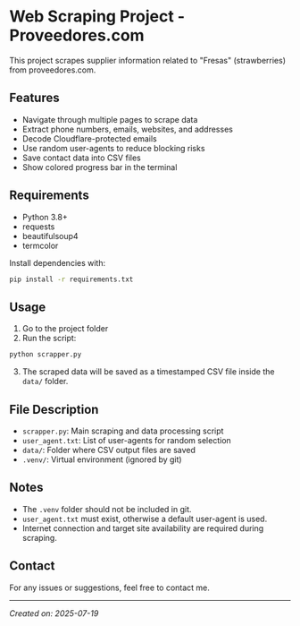 # Web Scraping Project - Proveedores.com  
 
This project scrapes supplier information related to "Fresas" (strawberries) from proveedores.com.  
 
## Features  
- Navigate through multiple pages to scrape data  
- Extract phone numbers, emails, websites, and addresses  
- Decode Cloudflare-protected emails  
- Use random user-agents to reduce blocking risks  
- Save contact data into CSV files  
- Show colored progress bar in the terminal  
 
## Requirements  
- Python 3.8+  
- requests  
- beautifulsoup4  
- termcolor  
 
Install dependencies with:  
```bash  
pip install -r requirements.txt  
```  
 
## Usage  
1. Go to the project folder  
2. Run the script:  
```bash  
python scrapper.py  
```  
3. The scraped data will be saved as a timestamped CSV file inside the `data/` folder.  
 
## File Description  
- `scrapper.py`: Main scraping and data processing script  
- `user_agent.txt`: List of user-agents for random selection  
- `data/`: Folder where CSV output files are saved  
- `.venv/`: Virtual environment (ignored by git)  
 
## Notes  
- The `.venv` folder should not be included in git.  
- `user_agent.txt` must exist, otherwise a default user-agent is used.  
- Internet connection and target site availability are required during scraping.  
 
## Contact  
For any issues or suggestions, feel free to contact me.  
 
---  
 
*Created on: 2025-07-19* 
